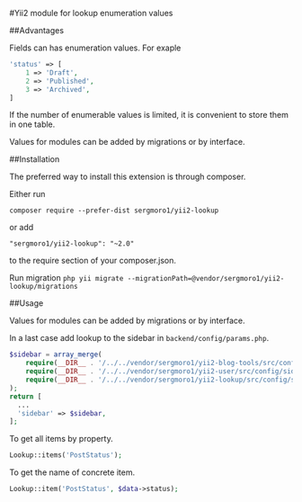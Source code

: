 #Yii2 module for lookup enumeration values

##Advantages

Fields can has enumeration values. For exaple

```php
'status' => [
    1 => 'Draft', 
    2 => 'Published',
    3 => 'Archived',
]
```
If the number of enumerable values is limited, it is convenient to store them in one table.

Values for modules can be added by migrations or by interface. 

##Installation

The preferred way to install this extension is through composer.

Either run

`composer require --prefer-dist sergmoro1/yii2-lookup`

or add

`"sergmoro1/yii2-lookup": "~2.0"`

to the require section of your composer.json.

Run migration
`php yii migrate --migrationPath=@vendor/sergmoro1/yii2-lookup/migrations`

##Usage

Values for modules can be added by migrations or by interface.

In a last case add lookup to the sidebar in `backend/config/params.php`.

```php
$sidebar = array_merge(
    require(__DIR__ . '/../../vendor/sergmoro1/yii2-blog-tools/src/config/sidebar.php'),
    require(__DIR__ . '/../../vendor/sergmoro1/yii2-user/src/config/sidebar.php'),
    require(__DIR__ . '/../../vendor/sergmoro1/yii2-lookup/src/config/sidebar.php')
);
return [
  ...
  'sidebar' => $sidebar,
];
```

To get all items by property.

```php
Lookup::items('PostStatus');
```

To get the name of concrete item.

```php
Lookup::item('PostStatus', $data->status);
```
